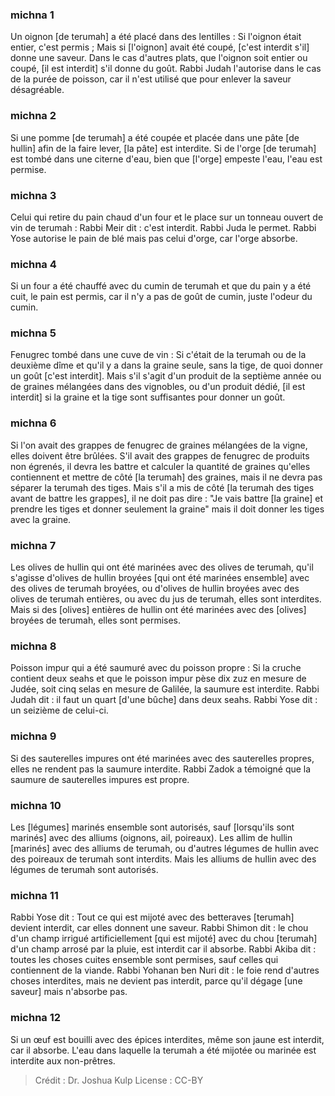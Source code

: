 
### michna 1
Un oignon [de terumah] a été placé dans des lentilles : Si l'oignon était entier, c'est permis ; Mais si [l'oignon] avait été coupé, [c'est interdit s'il] donne une saveur. Dans le cas d'autres plats, que l'oignon soit entier ou coupé, [il est interdit] s'il donne du goût. Rabbi Judah l'autorise dans le cas de la purée de poisson, car il n'est utilisé que pour enlever la saveur désagréable.

### michna 2
Si une pomme [de terumah] a été coupée et placée dans une pâte [de hullin] afin de la faire lever, [la pâte] est interdite. Si de l'orge [de terumah] est tombé dans une citerne d'eau, bien que [l'orge] empeste l'eau, l'eau est permise.

### michna 3
Celui qui retire du pain chaud d'un four et le place sur un tonneau ouvert de vin de terumah : Rabbi Meir dit : c'est interdit. Rabbi Juda le permet. Rabbi Yose autorise le pain de blé mais pas celui d'orge, car l'orge absorbe.

### michna 4
Si un four a été chauffé avec du cumin de terumah et que du pain y a été cuit, le pain est permis, car il n'y a pas de goût de cumin, juste l'odeur du cumin.

### michna 5
Fenugrec tombé dans une cuve de vin : Si c'était de la terumah ou de la deuxième dîme et qu'il y a dans la graine seule, sans la tige, de quoi donner un goût [c'est interdit]. Mais s'il s'agit d'un produit de la septième année ou de graines mélangées dans des vignobles, ou d'un produit dédié, [il est interdit] si la graine et la tige sont suffisantes pour donner un goût.

### michna 6
Si l'on avait des grappes de fenugrec de graines mélangées de la vigne, elles doivent être brûlées. S'il avait des grappes de fenugrec de produits non égrenés, il devra les battre et calculer la quantité de graines qu'elles contiennent et mettre de côté [la terumah] des graines, mais il ne devra pas séparer la terumah des tiges. Mais s'il a mis de côté [la terumah des tiges avant de battre les grappes], il ne doit pas dire : "Je vais battre [la graine] et prendre les tiges et donner seulement la graine" mais il doit donner les tiges avec la graine.

### michna 7
Les olives de hullin qui ont été marinées avec des olives de terumah, qu'il s'agisse d'olives de hullin broyées [qui ont été marinées ensemble] avec des olives de terumah broyées, ou d'olives de hullin broyées avec des olives de terumah entières, ou avec du jus de terumah, elles sont interdites. Mais si des [olives] entières de hullin ont été marinées avec des [olives] broyées de terumah, elles sont permises.

### michna 8
Poisson impur qui a été saumuré avec du poisson propre : Si la cruche contient deux seahs et que le poisson impur pèse dix zuz en mesure de Judée, soit cinq selas en mesure de Galilée, la saumure est interdite. Rabbi Judah dit : il faut un quart [d'une bûche] dans deux seahs. Rabbi Yose dit : un seizième de celui-ci.

### michna 9
Si des sauterelles impures ont été marinées avec des sauterelles propres, elles ne rendent pas la saumure interdite. Rabbi Zadok a témoigné que la saumure de sauterelles impures est propre.

### michna 10
Les [légumes] marinés ensemble sont autorisés, sauf [lorsqu'ils sont marinés] avec des alliums (oignons, ail, poireaux). Les allim de hullin [marinés] avec des alliums de terumah, ou d'autres légumes de hullin avec des poireaux de terumah sont interdits. Mais les alliums de hullin avec des légumes de terumah sont autorisés.

### michna 11
Rabbi Yose dit : Tout ce qui est mijoté avec des betteraves [terumah] devient interdit, car elles donnent une saveur. Rabbi Shimon dit : le chou d'un champ irrigué artificiellement [qui est mijoté] avec du chou [terumah] d'un champ arrosé par la pluie, est interdit car il absorbe. Rabbi Akiba dit : toutes les choses cuites ensemble sont permises, sauf celles qui contiennent de la viande. Rabbi Yohanan ben Nuri dit : le foie rend d'autres choses interdites, mais ne devient pas interdit, parce qu'il dégage [une saveur] mais n'absorbe pas.

### michna 12
Si un œuf est bouilli avec des épices interdites, même son jaune est interdit, car il absorbe. L'eau dans laquelle la terumah a été mijotée ou marinée est interdite aux non-prêtres.

>Crédit : Dr. Joshua Kulp
>License : CC-BY